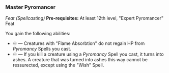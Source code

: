 ### Master Pyromancer
*Feat (Spellcasting)*
**Pre-requisites:** At least 12th level, "Expert Pyromancer" Feat

You gain the following abilities:
* ♾️ — Creatures with "Flame Absorbtion" do not regain HP from *Pyromancy* Spells you cast.
* ♾️ — If you kill a creature using a *Pyromancy* Spell you cast, it turns into ashes. A creature that was turned into ashes this way cannot be ressurected, except using the "Wish" Spell.
